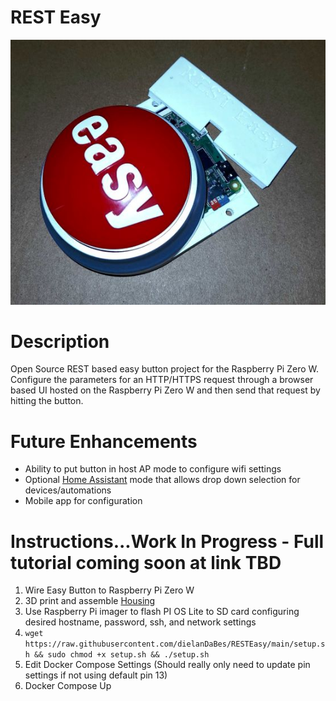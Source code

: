 # REST Easy

<p align="center">
  <img src="RESTEasy_resize.jpg">
</p>

# Description
Open Source REST based easy button project for the Raspberry Pi Zero W.
Configure the parameters for an HTTP/HTTPS request through a browser based UI hosted on the Raspberry Pi Zero W and then send that request by hitting the button.

# Future Enhancements
- Ability to put button in host AP mode to configure wifi settings
- Optional <a href="https://github.com/home-assistant">Home Assistant</a> mode that allows drop down selection for devices/automations
- Mobile app for configuration

# Instructions...Work In Progress - Full tutorial coming soon at link TBD

1. Wire Easy Button to Raspberry Pi Zero W 
2. 3D print and assemble <a href="[https://github.com/home-assistant](https://www.tinkercad.com/things/0qxXQGSvE9Z?sharecode=hq_qgz9BtA8mJckSX1Y-pCkFWSxI0rSVLPcXG-DfLVY)">Housing</a>
4. Use Raspberry Pi imager to flash PI OS Lite to SD card configuring desired hostname, password, ssh, and network settings
5. ```wget https://raw.githubusercontent.com/dielanDaBes/RESTEasy/main/setup.sh && sudo chmod +x setup.sh && ./setup.sh```
6. Edit Docker Compose Settings (Should really only need to update pin settings if not using default pin 13)
7. Docker Compose Up

